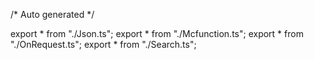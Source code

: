 /*	Auto generated	*/

export * from "./Json.ts";
export * from "./Mcfunction.ts";
export * from "./OnRequest.ts";
export * from "./Search.ts";